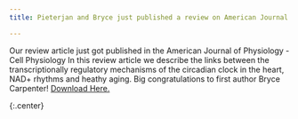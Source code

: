 ```yaml
---
title: Pieterjan and Bryce just published a review on American Journal of Physiology-Cell Physiology.

---
```


 Our review article just got published in the American Journal of Physiology - Cell Physiology
 In this review article we describe the links between the transcriptionally regulatory mechanisms of the circadian clock in the heart, NAD+ rhythms and heathy aging. Big congratulations to first author Bryce Carpenter! [Download Here.](https://pubmed.ncbi.nlm.nih.gov/36062878/)
 
{:.center}


